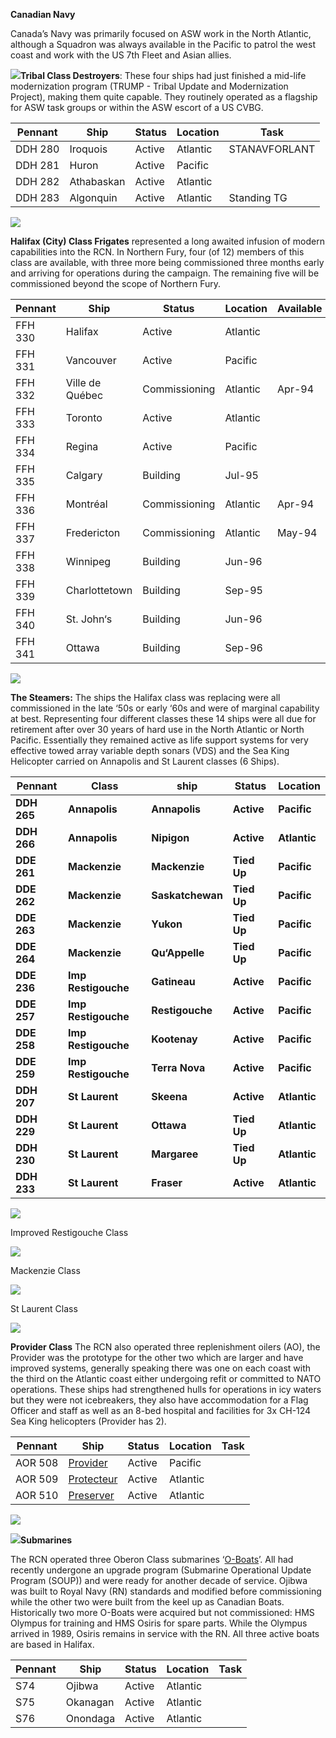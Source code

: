 **Canadian Navy**

Canada’s Navy was primarily focused on ASW work in the North Atlantic,
although a Squadron was always available in the Pacific to patrol the
west coast and work with the US 7th Fleet and Asian allies.

![](/assets/images/nato/ca/navy/image1.jpg)**Tribal Class
Destroyers**: These four ships had just finished a mid-life
modernization program (TRUMP - Tribal Update and Modernization Project),
making them quite capable. They routinely operated as a flagship for ASW
task groups or within the ASW escort of a US CVBG.

| **Pennant** | **Ship**   | **Status** | **Location** | **Task**      |
| ----------- | ---------- | ---------- | ------------ | ------------- |
| DDH 280     | Iroquois   | Active     | Atlantic     | STANAVFORLANT |
| DDH 281     | Huron      | Active     | Pacific      |               |
| DDH 282     | Athabaskan | Active     | Atlantic     |               |
| DDH 283     | Algonquin  | Active     | Atlantic     | Standing TG   |

![](/assets/images/nato/ca/navy/image2.jpg)

**Halifax (City) Class Frigates** represented a long awaited infusion of
modern capabilities into the RCN. In Northern Fury, four (of 12) members
of this class are available, with three more being commissioned three
months early and arriving for operations during the campaign. The
remaining five will be commissioned beyond the scope of Northern
Fury.

| **Pennant** | **Ship**        | **Status**    | **Location** | **Available** |
| ----------- | --------------- | ------------- | ------------ | ------------- |
| FFH 330     | Halifax         | Active        | Atlantic     |               |
| FFH 331     | Vancouver       | Active        | Pacific      |               |
| FFH 332     | Ville de Québec | Commissioning | Atlantic     | Apr-94        |
| FFH 333     | Toronto         | Active        | Atlantic     |               |
| FFH 334     | Regina          | Active        | Pacific      |               |
| FFH 335     | Calgary         | Building      | Jul-95       |               |
| FFH 336     | Montréal        | Commissioning | Atlantic     | Apr-94        |
| FFH 337     | Fredericton     | Commissioning | Atlantic     | May-94        |
| FFH 338     | Winnipeg        | Building      | Jun-96       |               |
| FFH 339     | Charlottetown   | Building      | Sep-95       |               |
| FFH 340     | St. John‘s      | Building      | Jun-96       |               |
| FFH 341     | Ottawa          | Building      | Sep-96       |               |

![](/assets/images/nato/ca/navy/image3.jpg)

**The Steamers:** The ships the Halifax class was replacing were all
commissioned in the late ‘50s or early ‘60s and were of marginal
capability at best. Representing four different classes these 14 ships
were all due for retirement after over 30 years of hard use in the North
Atlantic or North Pacific. Essentially they remained active as life
support systems for very effective towed array variable depth sonars
(VDS) and the Sea King Helicopter carried on Annapolis and St Laurent
classes (6
Ships).

| **Pennant** | **Class**           | **ship**         | **Status**  | **Location** |
| ----------- | ------------------- | ---------------- | ----------- | ------------ |
| **DDH 265** | **Annapolis**       | **Annapolis**    | **Active**  | **Pacific**  |
| **DDH 266** | **Annapolis**       | **Nipigon**      | **Active**  | **Atlantic** |
| **DDE 261** | **Mackenzie**       | **Mackenzie**    | **Tied Up** | **Pacific**  |
| **DDE 262** | **Mackenzie**       | **Saskatchewan** | **Tied Up** | **Pacific**  |
| **DDE 263** | **Mackenzie**       | **Yukon**        | **Tied Up** | **Pacific**  |
| **DDE 264** | **Mackenzie**       | **Qu‘Appelle**   | **Tied Up** | **Pacific**  |
| **DDE 236** | **Imp Restigouche** | **Gatineau**     | **Active**  | **Pacific**  |
| **DDE 257** | **Imp Restigouche** | **Restigouche**  | **Active**  | **Pacific**  |
| **DDE 258** | **Imp Restigouche** | **Kootenay**     | **Active**  | **Pacific**  |
| **DDE 259** | **Imp Restigouche** | **Terra Nova**   | **Active**  | **Pacific**  |
| **DDH 207** | **St Laurent**      | **Skeena**       | **Active**  | **Atlantic** |
| **DDH 229** | **St Laurent**      | **Ottawa**       | **Tied Up** | **Atlantic** |
| **DDH 230** | **St Laurent**      | **Margaree**     | **Tied Up** | **Atlantic** |
| **DDH 233** | **St Laurent**      | **Fraser**       | **Active**  | **Atlantic** |

![](/assets/images/nato/ca/navy/image4.jpg)

Improved Restigouche Class

![](/assets/images/nato/ca/navy/image5.jpg)

Mackenzie Class

![](/assets/images/nato/ca/navy/image6.jpg)

St Laurent Class

![](/assets/images/nato/ca/navy/image7.jpg)

**Provider Class** The RCN also operated three replenishment oilers
(AO), the Provider was the prototype for the other two which are larger
and have improved systems, generally speaking there was one on each
coast with the third on the Atlantic coast either undergoing refit or
committed to NATO operations. These ships had strengthened hulls for
operations in icy waters but they were not icebreakers, they also have
accommodation for a Flag Officer and staff as well as an 8-bed hospital
and facilities for 3x CH-124 Sea King helicopters (Provider has
2).

| **Pennant** | **Ship**                                                                | **Status** | **Location** | **Task** |
| ----------- | ----------------------------------------------------------------------- | ---------- | ------------ | -------- |
| AOR 508     | [Provider](https://en.wikipedia.org/wiki/HMCS_Provider_\(AOR_508\))     | Active     | Pacific      |          |
| AOR 509     | [Protecteur](https://en.wikipedia.org/wiki/HMCS_Protecteur_\(AOR_509\)) | Active     | Atlantic     |          |
| AOR 510     | [Preserver](https://en.wikipedia.org/wiki/HMCS_Preserver_\(AOR_510\))   | Active     | Atlantic     |          |

![](/assets/images/nato/ca/navy/image8.jpg)

![](/assets/images/nato/ca/navy/image9.jpg)**Submarines**

The RCN operated three Oberon Class submarines
‘[O-Boats](https://maritime.org/doc/oberon/index.htm)’. All had
recently undergone an upgrade program (Submarine Operational Update
Program (SOUP)) and were ready for another decade of service. Ojibwa was
built to Royal Navy (RN) standards and modified before commissioning
while the other two were built from the keel up as Canadian Boats.
Historically two more O-Boats were acquired but not commissioned: HMS
Olympus for training and HMS Osiris for spare parts. While the Olympus
arrived in 1989, Osiris remains in service with the RN. All three active
boats are based in Halifax.

| **Pennant** | **Ship** | **Status** | **Location** | **Task** |
| ----------- | -------- | ---------- | ------------ | -------- |
| S74         | Ojibwa   | Active     | Atlantic     |          |
| S75         | Okanagan | Active     | Atlantic     |          |
| S76         | Onondaga | Active     | Atlantic     |          |
